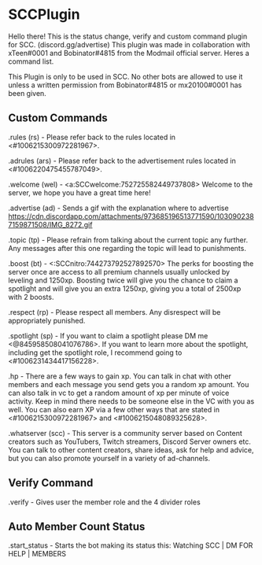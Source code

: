 # SCCPlugin

Hello there! This is the status change, verify and custom command plugin for SCC. (discord.gg/advertise)
This plugin was made in collaboration with xTeen#0001 and Bobinator#4815 from the Modmail official server.
Heres a command list.

This Plugin is only to be used in SCC. No other bots are allowed to use it unless a written permission from Bobinator#4815 or mx20100#0001 has been given.

## Custom Commands
.rules (rs) -  Please refer back to the rules located in <#1006215300972281967>.

.adrules (ars) -  Please refer back to the advertisement rules located in <#1006220475455787049>.

.welcome (wel) -  <a:SCCwelcome:752725582449737808> Welcome to the server, we hope you have a great time here!

.advertise (ad) -  Sends a gif with the explanation where to advertise https://cdn.discordapp.com/attachments/973685196513771590/1030902387159871508/IMG_8272.gif

.topic (tp) -  Please refrain from talking about the current topic any further. Any messages after this one regarding the topic will lead to punishments.

.boost (bt) -  <:SCCnitro:744273792527892570> The perks for boosting the server once are access to all premium channels usually unlocked by leveling and 1250xp. Boosting twice will give you the chance to claim a spotlight and will give you an extra 1250xp, giving you a total of 2500xp with 2 boosts.

.respect (rp) -  Please respect all members. Any disrespect will be appropriately punished.

.spotlight (sp) -  If you want to claim a spotlight please DM me <@845958508041076786>. If you want to learn more about the spotlight, including get the spotlight role, I recommend going to <#1006231434417156228>.

.hp - There are a few ways to gain xp. You can talk in chat with other members and each message you send gets you a random xp amount. You can also talk in vc to get a random amount of xp per minute of voice activity. Keep in mind there needs to be someone else in the VC with you as well. You can also earn XP via a few other ways that are stated in <#1006215300972281967> and <#1006215048089325628>.

.whatserver (scc) - This server is a community server based on Content creators such as YouTubers, Twitch streamers, Discord Server owners etc. You can talk to other content creators, share ideas, ask for help and advice, but you can also promote yourself in a variety of ad-channels.

## Verify Command

.verify - Gives user the member role and the 4 divider roles

## Auto Member Count Status

.start_status - Starts the bot making its status this: Watching SCC | DM FOR HELP | <membercount> MEMBERS
